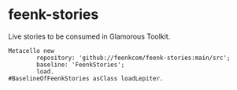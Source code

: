 # feenk-stories
Live stories to be consumed in Glamorous Toolkit.

```
Metacello new
		repository: 'github://feenkcom/feenk-stories:main/src';
		baseline: 'FeenkStories';
		load.
#BaselineOfFeenkStories asClass loadLepiter.
```
